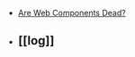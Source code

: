- [Are Web Components Dead?](https://levelup.gitconnected.com/are-web-components-dead-12e404e0f4b0)
- [[log]]
	-